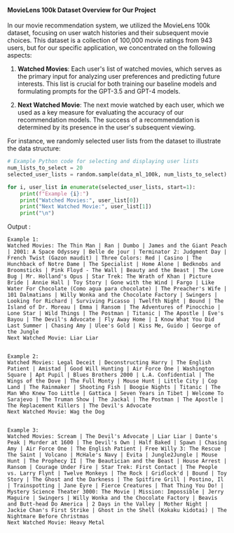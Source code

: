 

#### MovieLens 100k Dataset Overview for Our Project

In our movie recommendation system, we utilized the MovieLens 100k dataset, focusing on user watch histories and their subsequent movie choices. This dataset is a collection of 100,000 movie ratings from 943 users, but for our specific application, we concentrated on the following aspects:

1. **Watched Movies**: Each user's list of watched movies, which serves as the primary input for analyzing user preferences and predicting future interests. This list is crucial for both training our baseline models and formulating prompts for the GPT-3.5 and GPT-4 models.

2. **Next Watched Movie**: The next movie watched by each user, which we used as a key measure for evaluating the accuracy of our recommendation models. The success of a recommendation is determined by its presence in the user's subsequent viewing.

For instance, we randomly selected user lists from the dataset to illustrate the data structure:

```python
# Example Python code for selecting and displaying user lists
num_lists_to_select = 20
selected_user_lists = random.sample(data_ml_100k, num_lists_to_select)

for i, user_list in enumerate(selected_user_lists, start=1):
    print(f"Example {i}:")
    print("Watched Movies:", user_list[0])
    print("Next Watched Movie:", user_list[1])
    print("\n")
```
Output :
```
Example 1:
Watched Movies: The Thin Man | Ran | Dumbo | James and the Giant Peach | 2001: A Space Odyssey | Belle de jour | Terminator 2: Judgment Day | French Twist (Gazon maudit) | Three Colors: Red | Casino | The Hunchback of Notre Dame | The Specialist | Home Alone | Bedknobs and Broomsticks | Pink Floyd - The Wall | Beauty and the Beast | The Love Bug | Mr. Holland's Opus | Star Trek: The Wrath of Khan | Picture Bride | Annie Hall | Toy Story | Gone with the Wind | Fargo | Like Water For Chocolate (Como agua para chocolate) | The Preacher's Wife | 101 Dalmatians | Willy Wonka and the Chocolate Factory | Swingers | Looking for Richard | Surviving Picasso | Twelfth Night | Bound | The Island of Dr. Moreau | Emma | Ransom | The Adventures of Pinocchio | Lone Star | Wild Things | The Postman | Titanic | The Apostle | Eve's Bayou | The Devil's Advocate | Fly Away Home | I Know What You Did Last Summer | Chasing Amy | Ulee's Gold | Kiss Me, Guido | George of the Jungle
Next Watched Movie: Liar Liar


Example 2:
Watched Movies: Legal Deceit | Deconstructing Harry | The English Patient | Amistad | Good Will Hunting | Air Force One | Washington Square | Apt Pupil | Blues Brothers 2000 | L.A. Confidential | The Wings of the Dove | The Full Monty | Mouse Hunt | Little City | Cop Land | The Rainmaker | Shooting Fish | Boogie Nights | Titanic | The Man Who Knew Too Little | Gattaca | Seven Years in Tibet | Welcome To Sarajevo | The Truman Show | The Jackal | The Postman | The Apostle | The Replacement Killers | The Devil's Advocate
Next Watched Movie: Wag the Dog


Example 3:
Watched Movies: Scream | The Devil's Advocate | Liar Liar | Dante's Peak | Murder at 1600 | The Devil's Own | Half Baked | Spawn | Chasing Amy | Air Force One | The English Patient | Free Willy 3: The Rescue | The Saint | Volcano | McHale's Navy | Evita | Jungle2Jungle | Mouse Hunt | The Prophecy II | The Beautician and the Beast | House Arrest | Ransom | Courage Under Fire | Star Trek: First Contact | The People vs. Larry Flynt | Twelve Monkeys | The Rock | Gridlock'd | Bound | Toy Story | The Ghost and the Darkness | The Spitfire Grill | Postino, Il | Trainspotting | Jane Eyre | Fierce Creatures | That Thing You Do! | Mystery Science Theater 3000: The Movie | Mission: Impossible | Jerry Maguire | Swingers | Willy Wonka and the Chocolate Factory | Beavis and Butt-head Do America | 2 Days in the Valley | Mother Night | Jackie Chan's First Strike | Ghost in the Shell (Kokaku kidotai) | The Nightmare Before Christmas
Next Watched Movie: Heavy Metal
```
